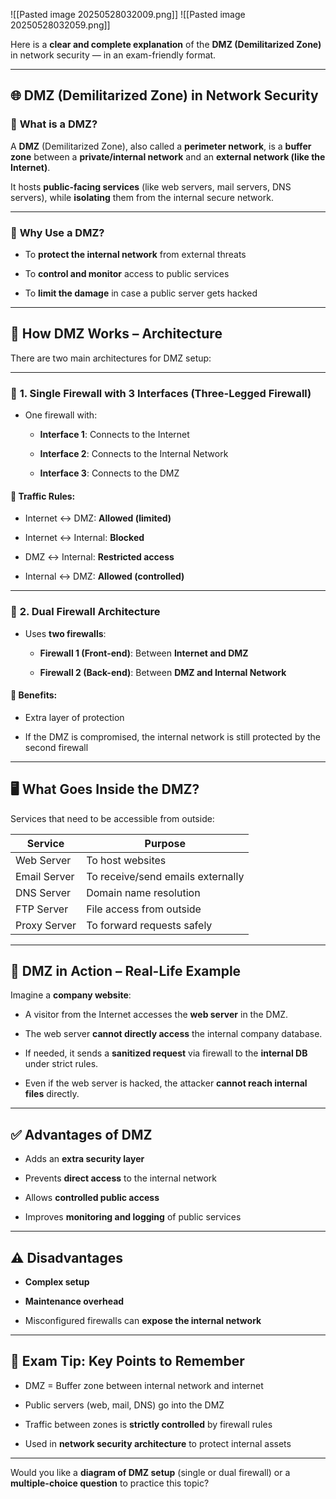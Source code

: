 ![[Pasted image 20250528032009.png]]
![[Pasted image 20250528032059.png]]


Here is a **clear and complete explanation** of the **DMZ (Demilitarized Zone)** in network security — in an exam-friendly format.

---

## 🌐 **DMZ (Demilitarized Zone) in Network Security**

### 🔎 **What is a DMZ?**

A **DMZ** (Demilitarized Zone), also called a **perimeter network**, is a **buffer zone** between a **private/internal network** and an **external network (like the Internet)**.

It hosts **public-facing services** (like web servers, mail servers, DNS servers), while **isolating** them from the internal secure network.

---

### 🎯 **Why Use a DMZ?**

- To **protect the internal network** from external threats
    
- To **control and monitor** access to public services
    
- To **limit the damage** in case a public server gets hacked
    

---

## 🧱 **How DMZ Works – Architecture**

There are two main architectures for DMZ setup:

---

### 🔁 **1. Single Firewall with 3 Interfaces (Three-Legged Firewall)**

- One firewall with:
    
    - **Interface 1**: Connects to the Internet
        
    - **Interface 2**: Connects to the Internal Network
        
    - **Interface 3**: Connects to the DMZ
        

#### 🔐 Traffic Rules:

- Internet ↔ DMZ: **Allowed (limited)**
    
- Internet ↔ Internal: **Blocked**
    
- DMZ ↔ Internal: **Restricted access**
    
- Internal ↔ DMZ: **Allowed (controlled)**
    

---

### 🔁 **2. Dual Firewall Architecture**

- Uses **two firewalls**:
    
    - **Firewall 1 (Front-end)**: Between **Internet and DMZ**
        
    - **Firewall 2 (Back-end)**: Between **DMZ and Internal Network**
        

#### 🔐 Benefits:

- Extra layer of protection
    
- If the DMZ is compromised, the internal network is still protected by the second firewall
    

---

## 🖥️ **What Goes Inside the DMZ?**

Services that need to be accessible from outside:

|Service|Purpose|
|---|---|
|Web Server|To host websites|
|Email Server|To receive/send emails externally|
|DNS Server|Domain name resolution|
|FTP Server|File access from outside|
|Proxy Server|To forward requests safely|

---

## 🧠 **DMZ in Action – Real-Life Example**

Imagine a **company website**:

- A visitor from the Internet accesses the **web server** in the DMZ.
    
- The web server **cannot directly access** the internal company database.
    
- If needed, it sends a **sanitized request** via firewall to the **internal DB** under strict rules.
    
- Even if the web server is hacked, the attacker **cannot reach internal files** directly.
    

---

## ✅ **Advantages of DMZ**

- Adds an **extra security layer**
    
- Prevents **direct access** to the internal network
    
- Allows **controlled public access**
    
- Improves **monitoring and logging** of public services
    

---

## ⚠️ **Disadvantages**

- **Complex setup**
    
- **Maintenance overhead**
    
- Misconfigured firewalls can **expose the internal network**
    

---

## 🧾 **Exam Tip: Key Points to Remember**

- DMZ = Buffer zone between internal network and internet
    
- Public servers (web, mail, DNS) go into the DMZ
    
- Traffic between zones is **strictly controlled** by firewall rules
    
- Used in **network security architecture** to protect internal assets
    

---

Would you like a **diagram of DMZ setup** (single or dual firewall) or a **multiple-choice question** to practice this topic?